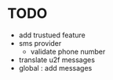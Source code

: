 # TODO

* add trustued feature
* sms provider
  * validate phone number
* translate u2f messages
* global : add messages
